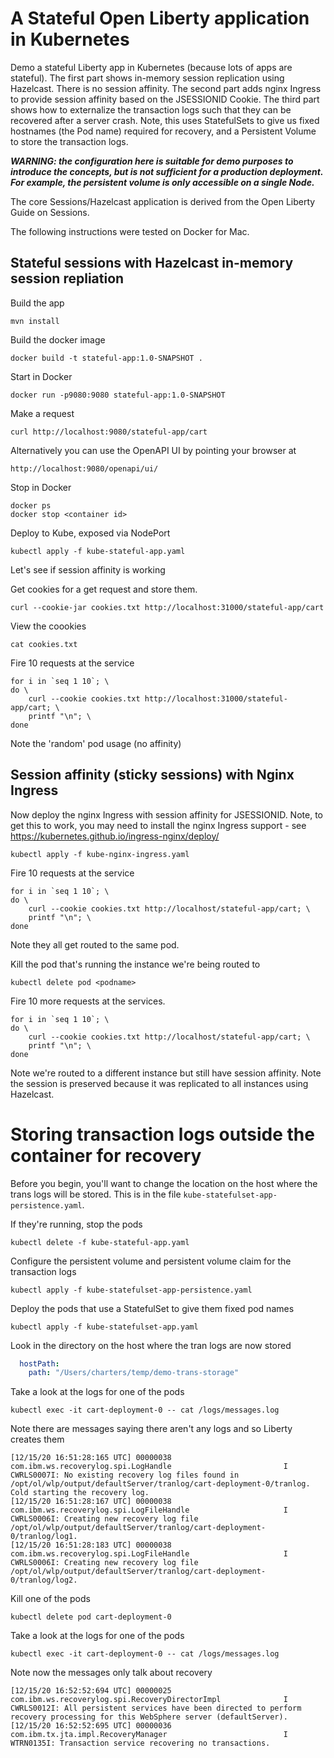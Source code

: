 # A Stateful Open Liberty application in Kubernetes

Demo a stateful Liberty app in Kubernetes (because lots of apps are stateful).  The first part shows in-memory session replication using Hazelcast.  There is no session affinity.  The second part adds nginx Ingress to provide session affinity based on the JSESSIONID Cookie.  The third part shows how to externalize the transaction logs such that they can be recovered after a server crash.  Note, this uses StatefulSets to give us fixed hostnames (the Pod name) required for recovery, and a Persistent Volume to store the transaction logs.

***WARNING: the configuration here is suitable for demo purposes to introduce the concepts, but is not sufficient for a production deployment.  For example, the persistent volume is only accessible on a single Node.***

The core Sessions/Hazelcast application is derived from the Open Liberty Guide on Sessions.

The following instructions were tested on Docker for Mac.

## Stateful sessions with Hazelcast in-memory session repliation

Build the app
```
mvn install
```

Build the docker image
```
docker build -t stateful-app:1.0-SNAPSHOT .
```

Start in Docker
```
docker run -p9080:9080 stateful-app:1.0-SNAPSHOT
```

Make a request
```
curl http://localhost:9080/stateful-app/cart
```

Alternatively you can use the OpenAPI UI by pointing your browser at
```
http://localhost:9080/openapi/ui/
```

Stop in Docker
```
docker ps
docker stop <container id>
```

Deploy to Kube, exposed via NodePort
```
kubectl apply -f kube-stateful-app.yaml
```

Let's see if session affinity is working

Get cookies for a get request and store them.
```
curl --cookie-jar cookies.txt http://localhost:31000/stateful-app/cart
```

View the coookies
```
cat cookies.txt
```

Fire 10 requests at the service
```
for i in `seq 1 10`; \
do \
    curl --cookie cookies.txt http://localhost:31000/stateful-app/cart; \
    printf "\n"; \
done
```
Note the 'random' pod usage (no affinity)

## Session affinity (sticky sessions) with Nginx Ingress

Now deploy the nginx Ingress with session affinity for JSESSIONID.  Note, to get this to work, you may need to install the nginx Ingress support - see https://kubernetes.github.io/ingress-nginx/deploy/
```
kubectl apply -f kube-nginx-ingress.yaml
```

Fire 10 requests at the service
```
for i in `seq 1 10`; \
do \
    curl --cookie cookies.txt http://localhost/stateful-app/cart; \
    printf "\n"; \
done
```
Note they all get routed to the same pod.

Kill the pod that's running the instance we're being routed to
```
kubectl delete pod <podname>
```

Fire 10 more requests at the services.  
```
for i in `seq 1 10`; \
do \
    curl --cookie cookies.txt http://localhost/stateful-app/cart; \
    printf "\n"; \
done
```
Note we're routed to a different instance but still have session affinity.  Note the session is preserved because it was replicated to all instances using Hazelcast.

# Storing transaction logs outside the container for recovery

Before you begin, you'll want to change the location on the host where the trans logs will be stored.  This is in the file `kube-statefulset-app-persistence.yaml`.

If they're running, stop the pods
```
kubectl delete -f kube-stateful-app.yaml
```

Configure the persistent volume and persistent volume claim for the transaction logs
```
kubectl apply -f kube-statefulset-app-persistence.yaml
```

Deploy the pods that use a StatefulSet to give them fixed pod names
```
kubectl apply -f kube-statefulset-app.yaml
```

Look in the directory on the host where the tran logs are now stored
```yaml
  hostPath:
    path: "/Users/charters/temp/demo-trans-storage"
```

Take a look at the logs for one of the pods
```
kubectl exec -it cart-deployment-0 -- cat /logs/messages.log
```

Note there are messages saying there aren't any logs and so Liberty creates them
```
[12/15/20 16:51:28:165 UTC] 00000038 com.ibm.ws.recoverylog.spi.LogHandle                         I CWRLS0007I: No existing recovery log files found in /opt/ol/wlp/output/defaultServer/tranlog/cart-deployment-0/tranlog. Cold starting the recovery log.
[12/15/20 16:51:28:167 UTC] 00000038 com.ibm.ws.recoverylog.spi.LogFileHandle                     I CWRLS0006I: Creating new recovery log file /opt/ol/wlp/output/defaultServer/tranlog/cart-deployment-0/tranlog/log1.
[12/15/20 16:51:28:183 UTC] 00000038 com.ibm.ws.recoverylog.spi.LogFileHandle                     I CWRLS0006I: Creating new recovery log file /opt/ol/wlp/output/defaultServer/tranlog/cart-deployment-0/tranlog/log2.
```

Kill one of the pods
```
kubectl delete pod cart-deployment-0
```

Take a look at the logs for one of the pods
```
kubectl exec -it cart-deployment-0 -- cat /logs/messages.log
```

Note now the messages only talk about recovery
```
[12/15/20 16:52:52:694 UTC] 00000025 com.ibm.ws.recoverylog.spi.RecoveryDirectorImpl              I CWRLS0012I: All persistent services have been directed to perform recovery processing for this WebSphere server (defaultServer).
[12/15/20 16:52:52:695 UTC] 00000036 com.ibm.tx.jta.impl.RecoveryManager                          I WTRN0135I: Transaction service recovering no transactions.
```
